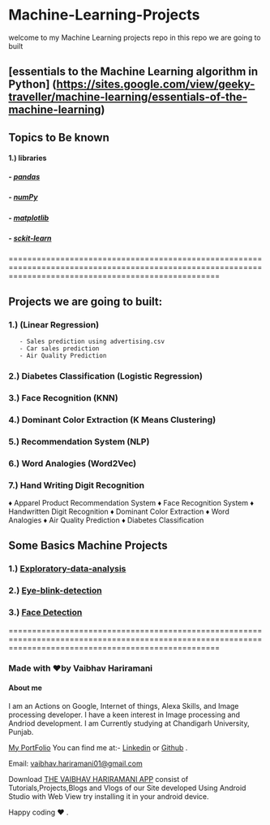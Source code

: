# Machine-Learning-Projects
welcome to my Machine Learning projects repo in this repo we are going to built


## [essentials to the Machine Learning algorithm in Python] (https://sites.google.com/view/geeky-traveller/machine-learning/essentials-of-the-machine-learning)

## Topics to Be known 
#### 1.) libraries
##### - [pandas](https://pandas.pydata.org/)
##### - [numPy](https://numpy.org/)
##### - [matplotlib](https://matplotlib.org/)
##### - [sckit-learn](https://scikit-learn.org/stable/)

=========================================================================================================================================================

##  Projects we are going to built:

### 1.) (Linear Regression) 
       - Sales prediction using advertising.csv
       - Car sales prediction
       - Air Quality Prediction 
### 2.) Diabetes Classification (Logistic Regression) 
### 3.) Face Recognition (KNN) 
### 4.) Dominant Color Extraction (K Means Clustering) 
### 5.) Recommendation System (NLP) 
### 6.) Word Analogies (Word2Vec)
### 7.) Hand Writing Digit Recognition
♦ Apparel Product Recommendation System
♦ Face Recognition System
♦ Handwritten Digit Recognition
♦ Dominant Color Extraction 
♦ Word Analogies
♦ Air Quality Prediction
♦ Diabetes Classification

## Some Basics Machine Projects
### 1.) [Exploratory-data-analysis](https://github.com/vaibhavhariaramani/Exploratory-data-analysis-Spark-Funds-Investment-CaseStudy)
### 2.) [Eye-blink-detection](https://github.com/vaibhavhariaramani/Eye-blink-detection)
### 3.) [Face Detection](https://github.com/vaibhavhariaramani/FaceDetection)

=========================================================================================================================================================

### Made with ❤️by Vaibhav Hariramani
#### About me

I am an Actions on Google, Internet of things, Alexa Skills, and Image processing developer.
I have a keen interest in Image processing and Andriod development.
I am Currently studying at  Chandigarh University, Punjab.

[My PortFolio](https://vaibhavhariaramani.github.io/)
You can find me at:-
[Linkedin](https://www.linkedin.com/in/vaibhav-hariramani-087488186/) or [Github](https://github.com/vaibhavhariaramani) .

Email: [vaibhav.hariramani01@gmail.com](mailto:vaibhav.hariramani01@gmail.com)

Download [THE VAIBHAV HARIRAMANI APP](https://github.com/vaibhavhariaramani/The-Vaibhav-Hariramani-App/raw/master/vaibhav%20hariramani%20app.apk) consist of Tutorials,Projects,Blogs and Vlogs of our Site developed Using Android Studio with Web View try installing it in your android device.

Happy coding ❤️ .
